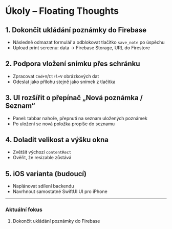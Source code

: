 # Úkoly – Floating Thoughts

## 1. Dokončit ukládání poznámky do Firebase
- Následně odmazat formulář a odblokovat tlačítko `save_note` po úspěchu
- Upload print screenu: data → Firebase Storage, URL do Firestore

## 2. Podpora vložení snímku přes schránku
- Zpracovat `Cmd+V`/`Ctrl+V` obrázkových dat
- Odeslat jako přílohu stejně jako snímek z tlačítka

## 3. UI rozšířit o přepínač „Nová poznámka / Seznam“
- Panel: tabbar nahoře, přepnutí na seznam uložených poznámek
- Po uložení se nová položka propíše do seznamu

## 4. Doladit velikost a výšku okna
- Zvětšit výchozí `contentRect`
- Ověřit, že resizable zůstává

## 5. iOS varianta (budoucí)
- Naplánovat sdílení backendu
- Navrhnout samostatné SwiftUI UI pro iPhone

---

### Aktuální fokus
1. Dokončit ukládání poznámky do Firebase
